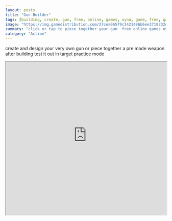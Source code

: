```yaml
---
layout: posts
title: "Gun Builder"
tags: [building, create, gun, free, online, games, oyna, game, free, games, play, play, games]
image: "https://img.gamedistribution.com/27cea06579c3421486b6ee3719232d2e.jpg"
summary: "click or tap to piece together your gun  free online games oyna game free games play play games"
category: "Action"
---
```


create and design your very own gun or piece together a pre made weapon after building test it out in target practice mode

<iframe width="100%" height="480px;" src="https://html5.gamedistribution.com/27cea06579c3421486b6ee3719232d2e/"></iframe>